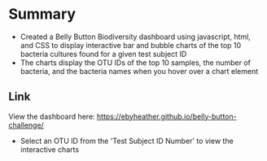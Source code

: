 # Summary
- Created a Belly Button Biodiversity dashboard using javascript, html, and CSS to display interactive bar and bubble charts of the top 10 bacteria cultures found for a given test subject ID
- The charts display the OTU IDs of the top 10 samples, the number of bacteria, and the bacteria names when you hover over a chart element 

## Link
View the dashboard here: https://ebyheather.github.io/belly-button-challenge/

- Select an OTU ID from the 'Test Subject ID Number' to view the interactive charts
